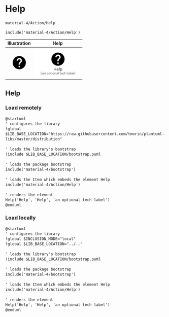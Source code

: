 # Help


```text
material-4/Action/Help
```

```text
include('material-4/Action/Help')
```



| Illustration | Help |
| :---: | :---: |
| ![illustration for Illustration](../../material-4/Action/Help.png) | ![illustration for Help](../../material-4/Action/Help.Local.png) |




## Help

### Load remotely
```plantuml
@startuml
' configures the library
!global $LIB_BASE_LOCATION="https://raw.githubusercontent.com/tmorin/plantuml-libs/master/distribution"

' loads the library's bootstrap
!include $LIB_BASE_LOCATION/bootstrap.puml

' loads the package bootstrap
include('material-4/bootstrap')

' loads the Item which embeds the element Help
include('material-4/Action/Help')

' renders the element
Help('Help', 'Help', 'an optional tech label')
@enduml
```

### Load locally
```plantuml
@startuml
' configures the library
!global $INCLUSION_MODE="local"
!global $LIB_BASE_LOCATION="../.."

' loads the library's bootstrap
!include $LIB_BASE_LOCATION/bootstrap.puml

' loads the package bootstrap
include('material-4/bootstrap')

' loads the Item which embeds the element Help
include('material-4/Action/Help')

' renders the element
Help('Help', 'Help', 'an optional tech label')
@enduml
```

